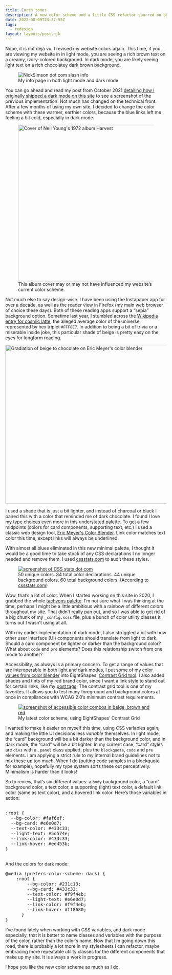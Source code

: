 ```yaml
---
title: Earth tones
description: A new color scheme and a little CSS refactor spurred on by using dark mode. 
date: 2022-08-09T23:37:55Z
tags:
  - redesign
layout: layouts/post.njk
---
```


Nope, it is not déjà vu. I revised my website colors again. This time, if you are viewing my website in in light mode, you are seeing a rich brown text on a creamy, ivory-colored background. In dark mode, you are likely seeing light text on a rich chocolatey dark brown background. 

<figure>
    <img src="/img/post-images/2022-08-lightmode-darkmode.jpg" class="panel"
         alt="NickSimson dot com slash info" />
    <figcaption>My info page in both light mode and dark mode</figcaption>
</figure>

You can go ahead and read my post from October 2021 [detailing how I originally shipped a dark mode on this site](/posts/2021-redesign-dark-mode/) to see a screenshot of the previous implementation. Not much has changed on the technical front. After a few months of using my own site, I decided to change the color scheme with these warmer, earthier colors, because the blue links left me feeling a bit cold, especially in dark mode.

<figure>
<img class="panel" src="/img/post-images/2022-harvest-neil-young.jpg" alt="Cover of Neil Young's 1972 album Harvest" width="497" height="487" loading="lazy"/>
<figcaption>This album cover may or may not have influenced my website’s current color scheme.</figcaption>
</figure>

Not much else to say design-wise. I have been using the Instapaper app for over a decade, as well as the reader view in Firefox (my main web browser of choice these days). Both of these reading apps support a “sepia” background option. Sometime last year, I stumbled across the [Wikipedia entry for cosmic latte](https://en.wikipedia.org/wiki/Cosmic_latte), the alleged average color of the universe, represented by hex triplet <code>#FFF8E7</code>. In addition to being a bit of trivia or a miserable inside joke, this particular shade of beige is pretty easy on the eyes for longform reading.

<img src="/img/post-images/2022-color-blender-earthtones.png" alt="Gradiation of beige to chocolate on Eric Meyer's color blender" width="506" height="494" loading="lazy" />

I used a shade that is just a bit lighter, and instead of charcoal or black I paired this with a color that reminded me of dark chocolate. I found I love my [type choices](/type/) even more in this understated palette. To get a few midpoints (colors for card components, supporting text, etc.) I used a classic web design tool, [Eric Meyer's Color Blender](https://meyerweb.com/eric/tools/color-blend/). Link color matches text color this time, except links will always be underlined.

With almost all blues eliminated in this new minimal palette, I thought it would be a good time to take stock of any CSS declarations I no longer needed and remove them. I used [cssstats.com](https://cssstats.com/) to audit these styles. 

<figure>
<a href="http://web.archive.org/web/20220807202952/https://cssstats.com/stats/?url=nicksimson.com"><img src="/img/post-images/2022-css-color-stats.png" alt="screenshot of CSS stats dot com"  loading="lazy"/></a>
<figcaption>50 unique colors. 84 total color declarations. 44 unique background colors. 60 total background colors. (According to <a href="http://web.archive.org/web/20220807202952/https://cssstats.com/stats/?url=nicksimson.com">cssstats.com</a>)</figcaption>
</figure>

Wow, that’s a lot of color. When I started working on this site in 2020, I grabbed the whole [tachyons palette](http://tachyons.io/docs/themes/skins/). I’m not sure what I was thinking at the time, perhaps I might be a little ambitious with a rainbow of different colors throughout my site. That didn’t really pan out, and so I was able to get rid of a big chunk of my <code>_config.scss</code> file, plus a bunch of color utility classes it turns out I wasn’t using at all. 

With my earlier implementation of dark mode, I also struggled a bit with how other user interface (UI) components should translate from light to dark. Should a card component be lighter or darker than the background color? What about <code>code</code> and <code>pre</code> elements? Does this relationship switch from one mode to another? 

Accessibility, as always is a primary concern. To get a range of values that are interoperable in both light and dark modes, I put some of [my color values from color blender](https://meyerweb.com/eric/tools/color-blend/#F9F4EB:231C13:10:hex) into EightShapes’ [Contrast Grid tool](https://contrast-grid.eightshapes.com/?version=1.1.0&background-colors=&foreground-colors=%23ffffff%2C%20White%0D%0A%23f9f4eb%2C%20Ivory%0D%0A%23e6e0d7%2C%20LightGray%0D%0A%23aba59c%2C%20Gray%0D%0A%235d574e%2C%20MedGray%0D%0A%23433c33%2C%20DarkGray%0D%0A%23231c13%2C%20Black%0D%0A%23c11b11%2C%20DarkRed%0D%0A%23ee453b%2C%20BrandRed%0D%0A%23f18680%2C%20LightRed%0D%0A%23fac1bf%2C%20LightestRed&es-color-form__tile-size=compact&es-color-form__show-contrast=aaa&es-color-form__show-contrast=aa&es-color-form__show-contrast=aa18). I also added shades and tints of my red brand color, since I want a link style to stand out for certain links, like my [post tags](/tags/). The contrast grid tool is one of my favorites. It allows you to test many foreground and background colors at once in compliances with WCAG 2.0’s minimum contrast requirements.  

<figure>
<a href="https://contrast-grid.eightshapes.com/?version=1.1.0&background-colors=&foreground-colors=%23ffffff%2C%20White%0D%0A%23f9f4eb%2C%20Ivory%0D%0A%23e6e0d7%2C%20LightGray%0D%0A%23aba59c%2C%20Gray%0D%0A%235d574e%2C%20MedGray%0D%0A%23433c33%2C%20DarkGray%0D%0A%23231c13%2C%20Black%0D%0A%23c11b11%2C%20DarkRed%0D%0A%23ee453b%2C%20BrandRed%0D%0A%23f18680%2C%20LightRed%0D%0A%23fac1bf%2C%20LightestRed&es-color-form__tile-size=compact&es-color-form__show-contrast=aaa&es-color-form__show-contrast=aa&es-color-form__show-contrast=aa18"><img src="/img/post-images/2022-contrastgrid-earthtones.png" alt="screenshot of accessible color combos in beige, brown and red"  loading="lazy"/></a>
<figcaption>My latest color scheme, using EightShapes’ Contrast Grid</figcaption>
</figure>

I wanted to make it easier on myself this time, using CSS variables again, and making the little UI decisions less <em>variable</em> themselves. In light mode, the “card” background will be a bit darker than the background color, and in dark mode, the “card” will be a bit lighter. In my current case, “card” styles are <code>divs</code> with a <code>.panel</code> class applied, plus the <code>blockquote</code>, <code>code</code> and <code>pre</code> elements. I am applying a strict rule to my internal brand guidelines not to mix these up too much. When I do (putting code samples in a blockquote for example), hopefully my type system sorts these out perceptively. Minimalism is harder than it looks!

So to review, that’s six different values: a <code>body</code> background color, a “card” background color, a text color, a supporting (light) text color, a default link color (same as text color), and a hovered link color. Here’s those variables in action:

<pre>

:root {
  --bg-color: #faf6ef;
  --bg-card: #e6e0d7;
  --text-color: #433c33;
  --light-text: #5d574e;
  --link-color: #433c33;
  --link-hover: #ee453b;
}

</pre>

And the colors for dark mode:

<pre>
@media (prefers-color-scheme: dark) {
    :root {
        --bg-color: #231c13;
        --bg-card: #433c33;
        --text-color: #f9f4eb;
        --light-text: #e6e0d7;
        --link-color: #f9f4eb;
        --link-hover: #f18680;
      }
}
</pre>

I’ve found lately when working with CSS variables, and dark mode especially, that it is better to name classes and variables with the purpose of the color, rather than the color’s name. Now that I’m going down this road, there is probably a lot more in my stylesheets I can refactor, maybe embracing more repeatable utility classes for the different components that make up my site. It is always a work in progress. 

I hope you like the new color scheme as much as I do.